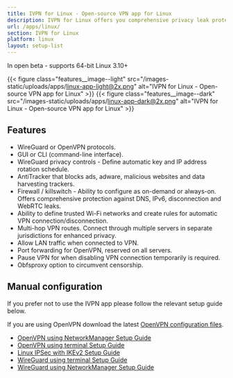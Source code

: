 ```yaml
---
title: IVPN for Linux - Open-source VPN app for Linux
description: IVPN for Linux offers you comprehensive privacy leak protection with the IVPN firewall, automatic connection on insecure Wi-Fi and Multi-hop.
url: /apps/linux/
section: IVPN for Linux
platform: linux
layout: setup-list
---
```

In open beta - supports 64-bit Linux 3.10+

{{< figure class="features__image--light" src="/images-static/uploads/apps/linux-app-light@2x.png" alt="IVPN for Linux - Open-source VPN app for Linux" >}}
{{< figure class="features__image--dark" src="/images-static/uploads/apps/linux-app-dark@2x.png" alt="IVPN for Linux - Open-source VPN app for Linux" >}}

## Features

* WireGuard or OpenVPN protocols.
* GUI or CLI (command-line interface).
* WireGuard privacy controls - Define automatic key and IP address rotation schedule.
* AntiTracker that blocks ads, adware, malicious websites and data harvesting trackers.
* Firewall / killswitch - Ability to configure as on-demand or always-on. Offers comprehensive protection against DNS, IPv6, disconnection and WebRTC leaks.
* Ability to define trusted Wi-Fi networks and create rules for automatic VPN connection/disconnection.
* Multi-hop VPN routes. Connect through multiple servers in separate jurisdictions for enhanced privacy.
* Allow LAN traffic when connected to VPN.
* Port forwarding for OpenVPN, reserved on all servers.
* Pause VPN for when disabling VPN connection temporarily is required.
* Obfsproxy option to circumvent censorship.

## Manual configuration

If you prefer not to use the IVPN app please follow the relevant setup guide below.

If you are using OpenVPN download the latest [OpenVPN configuration files](/releases/config/ivpn-openvpn-config.zip).

* [OpenVPN using NetworkManager Setup Guide](/setup/linux-netman/)
* [OpenVPN using terminal Setup Guide](/setup/linux-terminal/)
* [Linux IPSec with IKEv2 Setup Guide](/setup/linux-ipsec-with-ikev2/)
* [WireGuard using terminal Setup Guide](/setup/linux-wireguard/)
* [WireGuard using NetworkManager Setup Guide](/setup/linux-wireguard-netman/)
